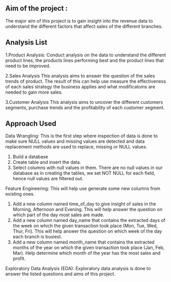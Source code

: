 Aim of the project :
-------------------
The major aim of this project is to gain insight into the revenue data to understand the different factors that affect sales of the different branches.

Analysis List
--------------
1.Product Analysis: 
Conduct analysis on the data to understand the different product lines, the products lines performing best and the product lines that need to be improved.

2.Sales Analysis
This analysis aims to answer the question of the sales trends of product. The result of this can help use measure the effectiveness of each sales strategy the business applies and what modificatoins are needed to gain more sales.

3.Customer Analysis
This analysis aims to uncover the different customers segments, purchase trends and the profitability of each customer segment.

Approach Used
-------------
Data Wrangling: This is the first step where inspection of data is done to make sure NULL values and missing values are detected and data replacement methods are used to replace, missing or NULL values.
 1. Build a database
 2. Create table and insert the data.
 3. Select columns with null values in them. There are no null values in our database as in creating the tables, we set NOT NULL for each field, hence null values are filtered out.

Feature Engineering: This will help use generate some new columns from existing ones.
 1. Add a new column named time_of_day to give insight of sales in the Morning, Afternoon and Evening. This will help answer the question on which part of the day most sales are made.
 2. Add a new column named day_name that contains the extracted days of the week on which the given transaction took place (Mon, Tue, Wed, Thur, Fri). This will help answer the question on which week of the day each branch is busiest.
 3. Add a new column named month_name that contains the extracted months of the year on which the given transaction took place (Jan, Feb, Mar). Help determine which month of the year has the most sales and profit.

Exploratory Data Analysis (EDA): Exploratory data analysis is done to answer the listed questions and aims of this project.
